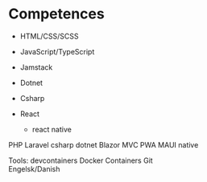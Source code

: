 # Competences

- HTML/CSS/SCSS
- JavaScript/TypeScript
 - Jamstack
- Dotnet
- Csharp

- React
  - react native
	
PHP Laravel
	csharp
	dotnet
		Blazor
		MVC
		PWA
		MAUI native

Tools:
	devcontainers
	Docker Containers
	Git  
  Engelsk/Danish
